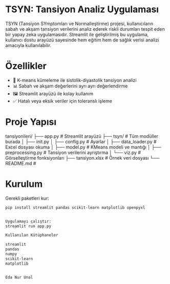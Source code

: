# TSYN: Tansiyon Analiz Uygulaması

TSYN (Tansiyon SYmptomları ve Normalleştirme) projesi, kullanıcıların sabah ve akşam tansiyon verilerini analiz ederek riskli durumları tespit eden bir yapay zeka uygulamasıdır. Streamlit ile geliştirilmiş bu uygulama, kullanıcı dostu arayüzü sayesinde hem eğitim hem de sağlık verisi analizi amacıyla kullanılabilir.

# Özellikler

- 🧠 K-means kümeleme ile sistolik-diyastolik tansiyon analizi
- 📊 Sabah ve akşam değerlerini ayrı ayrı değerlendirme
- 🖼️ Streamlit arayüzü ile kolay kullanım
- ✅ Hatalı veya eksik veriler için toleranslı işleme

# Proje Yapısı

tansiyonileri/
├── app.py # Streamlit arayüzü
├── tsyn/ # Tüm modüller burada
│ ├── init.py
│ ├── config.py # Ayarlar
│ ├── data_loader.py # Excel dosyası okuma
│ ├── model.py # KMeans modeli ve mantığı
│ ├── preprocessing.py # Tansiyon verilerini ayrıştırma
│ └── viz.py # Görselleştirme fonksiyonları
├── tansiyon.xlsx # Örnek veri dosyası
└── README.md # 

# Kurulum

 Gerekli paketleri kur:
   ```bash
   pip install streamlit pandas scikit-learn matplotlib openpyxl

   
Uygulamayı çalıştır:
streamlit run app.py

 Kullanılan Kütüphaneler

streamlit
pandas
numpy
scikit-learn
matplotlib


Eda Nur Unal
